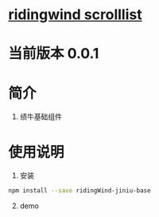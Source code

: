 # [ridingwind scrolllist](https://gitee.com/LinQinTao/ridingWind-jiniu-base.git)

# 当前版本 0.0.1

# 简介
1. 绩牛基础组件

# 使用说明

1. 安装

```sh
npm install --save ridingWind-jiniu-base
```

2. demo
